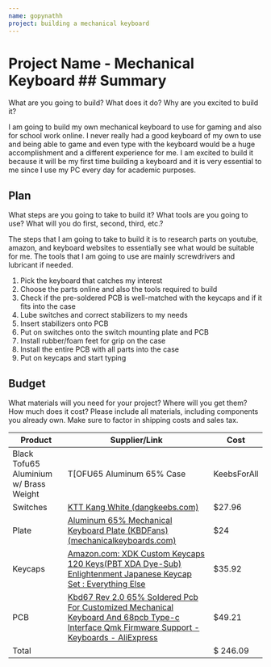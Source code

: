 ```yaml
---
name: gopynathh
project: building a mechanical keyboard
---
```


# Project Name - Mechanical Keyboard ## Summary

What are you going to build? What does it do? Why are you excited to build it?

I am going to build my own mechanical keyboard to use for gaming and also for school work online. I never really had a good keyboard of my own to use and being able to game and even type with the keyboard would be a huge accomplishment and a different experience for me. I am excited to build it because it will be my first time building a keyboard and it is very essential to me since I use my PC every day for academic purposes.

## Plan

What steps are you going to take to build it? What tools are you going to use? What will you do first, second, third, etc.?

The steps that I am going to take to build it is to research parts on youtube, amazon, and keyboard websites to essentially see what would be suitable for me. The tools that I am going to use are mainly screwdrivers and lubricant if needed.

1. Pick the keyboard that catches my interest
1. Choose the parts online and also the tools required to build
1. Check if the pre-soldered PCB is well-matched with the keycaps and if it fits into the case
1. Lube switches and correct stabilizers to my needs
1. Insert stabilizers onto PCB
1. Put on switches onto the switch mounting plate and PCB
1. Install rubber/foam feet for grip on the case
1. Install the entire PCB with all parts into the case
1. Put on keycaps and start typing

## Budget

What materials will you need for your project? Where will you get them? How much does it cost? Please include all materials, including components you already own. Make sure to factor in shipping costs and sales tax.

| Product         | Supplier/Link                         | Cost   |
| --------------- | ------------------------------------- | ------ |
| Black Tofu65 Aluminium w/ Brass Weight |T[OFU65 Aluminum 65% Case | KeebsForAll | $](https://keebsforall.com/products/tofu65-aluminum-65-case)109 |
| Switches | [KTT Kang White (dangkeebs.com)](https://dangkeebs.com/products/ktt-kang-white) | $27.96 |
| Plate | [Aluminum 65% Mechanical Keyboard Plate (KBDFans) (mechanicalkeyboards.com)](https://mechanicalkeyboards.com/shop/index.php?l=product_detail&p=9053) | $24 |
| Keycaps |[Amazon.com: XDK Custom Keycaps 120 Keys(PBT XDA Dye-Sub) Enlightenment Japanese Keycap Set : Everything Else](https://www.amazon.com/XDK-Keycaps-Dye-Sub-Enlightenment-Japanese/dp/B09Q1YN5CP/ref=sr_1_11?crid=NTMJUDDFUU94&keywords=65%2Bpercent%2Bkeyboard%2Bkeycaps&qid=1673853303&sprefix=65%2Bpercent%2Bkeyboard%2Bkeycaps%2Caps%2C230&sr=8-11&th=1) | $35.92 |
| PCB |[Kbd67 Rev 2.0 65% Soldered Pcb For Customized Mechanical Keyboard And 68pcb Type-c Interface Qmk Firmware Support - Keyboards - AliExpress](https://www.aliexpress.com/i/3256802869070595.html?gatewayAdapt=4itemAdapt) | $49.21 |
| Total           |                                       | $ 246.09 |
